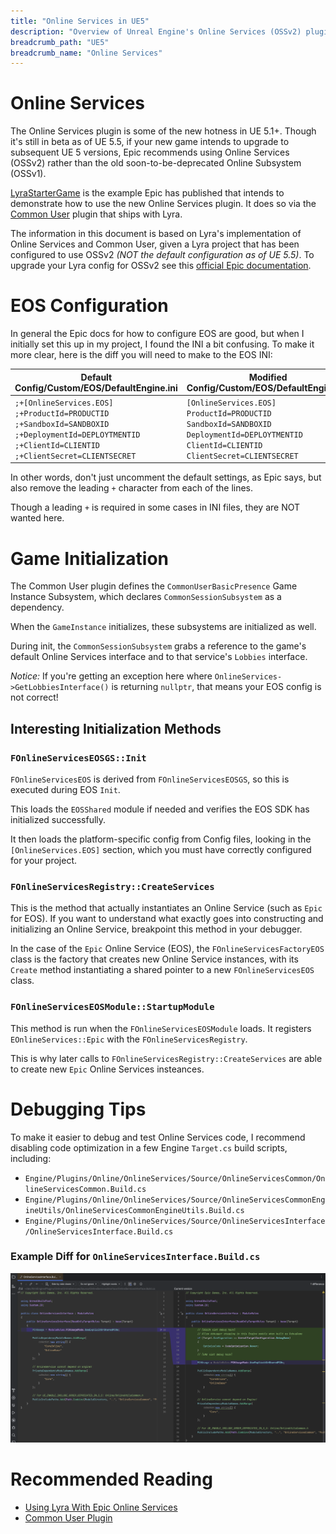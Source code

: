 ```yaml
---
title: "Online Services in UE5"
description: "Overview of Unreal Engine's Online Services (OSSv2) plugin"
breadcrumb_path: "UE5"
breadcrumb_name: "Online Services"
---
```


# Online Services

The Online Services plugin is some of the new hotness in UE 5.1+.
Though it's still in beta as of UE 5.5, if your new game intends to upgrade
to subsequent UE 5 versions, Epic recommends using Online Services (OSSv2)
rather than the old soon-to-be-deprecated Online Subsystem (OSSv1).

[LyraStarterGame](/UE5/LyraStarterGame/) is the example Epic has published
that intends to demonstrate how to use the new Online Services plugin.
It does so via the
[Common User](https://dev.epicgames.com/documentation/en-us/unreal-engine/common-user-plugin-in-unreal-engine-for-lyra-sample-game)
plugin that ships with Lyra.

The information in this document is based on Lyra's implementation of
Online Services and Common User, given a Lyra project that has been configured
to use OSSv2 *(NOT the default configuration as of UE 5.5)*.
To upgrade your Lyra config for OSSv2 see this
[official Epic documentation](https://dev.epicgames.com/documentation/en-us/unreal-engine/common-user-plugin-in-unreal-engine-for-lyra-sample-game#usingtheonlineservicesplugin).


# EOS Configuration

In general the Epic docs for how to configure EOS are good, but when I initially set this up in
my project, I found the INI a bit confusing.  To make it more clear, here is the diff you will
need to make to the EOS INI:

| Default Config/Custom/EOS/DefaultEngine.ini                                                                                                                                      | Modified Config/Custom/EOS/DefaultEngine.ini                                                                                                                                              |
|---|---|
| <code>;+[OnlineServices.EOS]<br/>;+ProductId=PRODUCTID<br/>;+SandboxId=SANDBOXID<br/>;+DeploymentId=DEPLOYTMENTID<br/>;+ClientId=CLIENTID<br/>;+ClientSecret=CLIENTSECRET</code> | <code>[OnlineServices.EOS]<br/>ProductId=PRODUCTID<br/>SandboxId=SANDBOXID<br/>DeploymentId=DEPLOYTMENTID<br/>ClientId=CLIENTID<br/>ClientSecret=CLIENTSECRET</code> |

In other words, don't just uncomment the default settings, as Epic says,
but also remove the leading `+` character from each of the lines.

Though a leading `+` is required in some cases in INI files, they are NOT wanted here.

# Game Initialization

The Common User plugin defines the `CommonUserBasicPresence` Game Instance Subsystem, which
declares `CommonSessionSubsystem` as a dependency.

When the `GameInstance` initializes, these subsystems are initialized as well.

During init, the `CommonSessionSubsystem` grabs a reference to the game's default Online Services
interface and to that service's `Lobbies` interface.

*Notice:* If you're getting an exception here where
`OnlineServices->GetLobbiesInterface()`
is returning `nullptr`, that means your EOS config is not correct!


## Interesting Initialization Methods

### `FOnlineServicesEOSGS::Init`

`FOnlineServicesEOS` is derived from `FOnlineServicesEOSGS`, so this is executed during EOS `Init`.

This loads the `EOSShared` module if needed and verifies the EOS SDK has initialized successfully.

It then loads the platform-specific config from Config files, looking in the `[OnlineServices.EOS]` section,
which you must have correctly configured for your project.

### `FOnlineServicesRegistry::CreateServices`

This is the method that actually instantiates an Online Service (such as `Epic` for EOS).
If you want to understand what exactly goes into constructing and initializing an Online Service,
breakpoint this method in your debugger.

In the case of the `Epic` Online Service (EOS), the `FOnlineServicesFactoryEOS` class is the factory
that creates new Online Service instances, with its `Create` method instantiating a shared pointer
to a new `FOnlineServicesEOS` class.

### `FOnlineServicesEOSModule::StartupModule`

This method is run when the `FOnlineServicesEOSModule` loads.
It registers `EOnlineServices::Epic` with the `FOnlineServicesRegistry`.

This is why later calls to `FOnlineServicesRegistry::CreateServices`
are able to create new `Epic` Online Services insteances.

# Debugging Tips

To make it easier to debug and test Online Services code, I recommend disabling code optimization
in a few Engine `Target.cs` build scripts, including:

- `Engine/Plugins/Online/OnlineServices/Source/OnlineServicesCommon/OnlineServicesCommon.Build.cs`
- `Engine/Plugins/Online/OnlineServices/Source/OnlineServicesCommonEngineUtils/OnlineServicesCommonEngineUtils.Build.cs`
- `Engine/Plugins/Online/OnlineServices/Source/OnlineServicesInterface/OnlineServicesInterface.Build.cs`

### Example Diff for `OnlineServicesInterface.Build.cs`

[![OnlineServicesInterface.Build.cs Diff Screenshot](./screenshots/OnlineServicesInterface.Build.cs.diff.png)](./screenshots/OnlineServicesInterface.Build.cs.diff.png)


# Recommended Reading

- [Using Lyra With Epic Online Services](https://dev.epicgames.com/documentation/en-us/unreal-engine/using-lyra-with-epic-online-services-in-unreal-engine)
- [Common User Plugin](https://dev.epicgames.com/documentation/en-us/unreal-engine/common-user-plugin-in-unreal-engine-for-lyra-sample-game)
